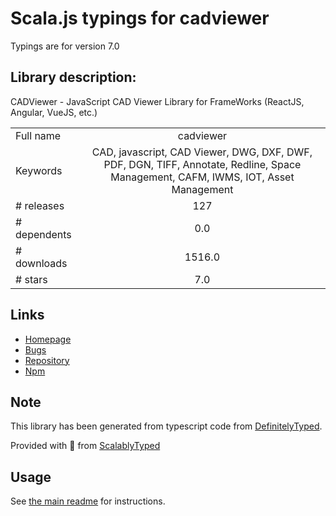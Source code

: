 
# Scala.js typings for cadviewer

Typings are for version 7.0

## Library description:
CADViewer - JavaScript CAD Viewer Library for FrameWorks (ReactJS, Angular, VueJS, etc.)

|                    |                 |
| ------------------ | :-------------: |
| Full name          | cadviewer |
| Keywords           | CAD, javascript, CAD Viewer, DWG, DXF, DWF, PDF, DGN, TIFF, Annotate, Redline, Space Management, CAFM, IWMS, IOT, Asset Management |
| # releases         | 127 |
| # dependents       | 0.0 |
| # downloads        | 1516.0 |
| # stars            | 7.0 |

## Links
- [Homepage](https://cadviewer.com)
- [Bugs](https://github.com/CADViewer)
- [Repository](https://github.com/CADViewer/cadviewer-testapp-react-01)
- [Npm](https://www.npmjs.com/package/cadviewer)
    


## Note
This library has been generated from typescript code from [DefinitelyTyped](https://definitelytyped.org).

Provided with :purple_heart: from [ScalablyTyped](https://github.com/oyvindberg/ScalablyTyped)

## Usage
See [the main readme](../../readme.md) for instructions.


